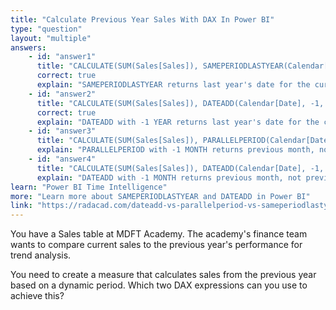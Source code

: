 ```yaml
---
title: "Calculate Previous Year Sales With DAX In Power BI"
type: "question"
layout: "multiple"
answers:
    - id: "answer1"
      title: "CALCULATE(SUM(Sales[Sales]), SAMEPERIODLASTYEAR(Calendar[Date]))"
      correct: true
      explain: "SAMEPERIODLASTYEAR returns last year's date for the current filter context, ideal for previous year sales."
    - id: "answer2"
      title: "CALCULATE(SUM(Sales[Sales]), DATEADD(Calendar[Date], -1, YEAR))"
      correct: true
      explain: "DATEADD with -1 YEAR returns last year's date for the current filter context, also suitable for previous year sales."
    - id: "answer3"
      title: "CALCULATE(SUM(Sales[Sales]), PARALLELPERIOD(Calendar[Date], -1, MONTH))"
      explain: "PARALLELPERIOD with -1 MONTH returns previous month, not previous year."
    - id: "answer4"
      title: "CALCULATE(SUM(Sales[Sales]), DATEADD(Calendar[Date], -1, MONTH))"
      explain: "DATEADD with -1 MONTH returns previous month, not previous year."
learn: "Power BI Time Intelligence"
more: "Learn more about SAMEPERIODLASTYEAR and DATEADD in Power BI"
link: "https://radacad.com/dateadd-vs-parallelperiod-vs-sameperiodlastyear-dax-time-intelligence-question"
---
```

You have a Sales table at MDFT Academy. The academy's finance team wants to compare current sales to the previous year's performance for trend analysis.

You need to create a measure that calculates sales from the previous year based on a dynamic period. Which two DAX expressions can you use to achieve this?
